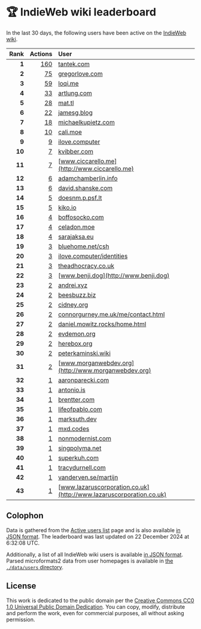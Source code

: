 # 🏆 IndieWeb wiki leaderboard

In the last 30 days, the following users have been active on the [IndieWeb wiki](https://indieweb.org).

| Rank | Actions | User |
|-----:|--------:|:-----|
| **1** | [160](https://indieweb.org/Special:Contributions/Tantek.com) | [tantek.com](http://tantek.com) |
| **2** | [75](https://indieweb.org/Special:Contributions/Gregorlove.com) | [gregorlove.com](http://gregorlove.com) |
| **3** | [59](https://indieweb.org/Special:Contributions/Loqi.me) | [loqi.me](http://loqi.me) |
| **4** | [33](https://indieweb.org/Special:Contributions/Artlung.com) | [artlung.com](http://artlung.com) |
| **5** | [28](https://indieweb.org/Special:Contributions/Mat.tl) | [mat.tl](http://mat.tl) |
| **6** | [22](https://indieweb.org/Special:Contributions/Jamesg.blog) | [jamesg.blog](http://jamesg.blog) |
| **7** | [18](https://indieweb.org/Special:Contributions/Michaelkupietz.com) | [michaelkupietz.com](http://michaelkupietz.com) |
| **8** | [10](https://indieweb.org/Special:Contributions/Cali.moe) | [cali.moe](http://cali.moe) |
| **9** | [9](https://indieweb.org/Special:Contributions/Ilove.computer) | [ilove.computer](http://ilove.computer) |
| **10** | [7](https://indieweb.org/Special:Contributions/Kvibber.com) | [kvibber.com](http://kvibber.com) |
| **11** | [7](https://indieweb.org/Special:Contributions/Www.ciccarello.me) | [www.ciccarello.me](http://www.ciccarello.me) |
| **12** | [6](https://indieweb.org/Special:Contributions/Adamchamberlin.info) | [adamchamberlin.info](http://adamchamberlin.info) |
| **13** | [6](https://indieweb.org/Special:Contributions/David.shanske.com) | [david.shanske.com](http://david.shanske.com) |
| **14** | [5](https://indieweb.org/Special:Contributions/Doesnm.p.psf.lt) | [doesnm.p.psf.lt](http://doesnm.p.psf.lt) |
| **15** | [5](https://indieweb.org/Special:Contributions/Kiko.io) | [kiko.io](http://kiko.io) |
| **16** | [4](https://indieweb.org/Special:Contributions/Boffosocko.com) | [boffosocko.com](http://boffosocko.com) |
| **17** | [4](https://indieweb.org/Special:Contributions/Celadon.moe) | [celadon.moe](http://celadon.moe) |
| **18** | [4](https://indieweb.org/Special:Contributions/Sarajaksa.eu) | [sarajaksa.eu](http://sarajaksa.eu) |
| **19** | [3](https://indieweb.org/Special:Contributions/Bluehome.net_csh) | [bluehome.net/csh](http://bluehome.net/csh) |
| **20** | [3](https://indieweb.org/Special:Contributions/Ilove.computer_identities) | [ilove.computer/identities](http://ilove.computer/identities) |
| **21** | [3](https://indieweb.org/Special:Contributions/Theadhocracy.co.uk) | [theadhocracy.co.uk](http://theadhocracy.co.uk) |
| **22** | [3](https://indieweb.org/Special:Contributions/Www.benji.dog) | [www.benji.dog](http://www.benji.dog) |
| **23** | [2](https://indieweb.org/Special:Contributions/Andrei.xyz) | [andrei.xyz](http://andrei.xyz) |
| **24** | [2](https://indieweb.org/Special:Contributions/Beesbuzz.biz) | [beesbuzz.biz](http://beesbuzz.biz) |
| **25** | [2](https://indieweb.org/Special:Contributions/Cidney.org) | [cidney.org](http://cidney.org) |
| **26** | [2](https://indieweb.org/Special:Contributions/Connorgurney.me.uk_me_contact.html) | [connorgurney.me.uk/me/contact.html](http://connorgurney.me.uk/me/contact.html) |
| **27** | [2](https://indieweb.org/Special:Contributions/Daniel.mowitz.rocks_home.html) | [daniel.mowitz.rocks/home.html](http://daniel.mowitz.rocks/home.html) |
| **28** | [2](https://indieweb.org/Special:Contributions/Evdemon.org) | [evdemon.org](http://evdemon.org) |
| **29** | [2](https://indieweb.org/Special:Contributions/Herebox.org) | [herebox.org](http://herebox.org) |
| **30** | [2](https://indieweb.org/Special:Contributions/Peterkaminski.wiki) | [peterkaminski.wiki](http://peterkaminski.wiki) |
| **31** | [2](https://indieweb.org/Special:Contributions/Www.morganwebdev.org) | [www.morganwebdev.org](http://www.morganwebdev.org) |
| **32** | [1](https://indieweb.org/Special:Contributions/Aaronparecki.com) | [aaronparecki.com](http://aaronparecki.com) |
| **33** | [1](https://indieweb.org/Special:Contributions/Antonio.is) | [antonio.is](http://antonio.is) |
| **34** | [1](https://indieweb.org/Special:Contributions/Brentter.com) | [brentter.com](http://brentter.com) |
| **35** | [1](https://indieweb.org/Special:Contributions/Lifeofpablo.com) | [lifeofpablo.com](http://lifeofpablo.com) |
| **36** | [1](https://indieweb.org/Special:Contributions/Marksuth.dev) | [marksuth.dev](http://marksuth.dev) |
| **37** | [1](https://indieweb.org/Special:Contributions/Mxd.codes) | [mxd.codes](http://mxd.codes) |
| **38** | [1](https://indieweb.org/Special:Contributions/Nonmodernist.com) | [nonmodernist.com](http://nonmodernist.com) |
| **39** | [1](https://indieweb.org/Special:Contributions/Singpolyma.net) | [singpolyma.net](http://singpolyma.net) |
| **40** | [1](https://indieweb.org/Special:Contributions/Superkuh.com) | [superkuh.com](http://superkuh.com) |
| **41** | [1](https://indieweb.org/Special:Contributions/Tracydurnell.com) | [tracydurnell.com](http://tracydurnell.com) |
| **42** | [1](https://indieweb.org/Special:Contributions/Vanderven.se_martijn) | [vanderven.se/martijn](http://vanderven.se/martijn) |
| **43** | [1](https://indieweb.org/Special:Contributions/Www.lazaruscorporation.co.uk) | [www.lazaruscorporation.co.uk](http://www.lazaruscorporation.co.uk) |


## Colophon

Data is gathered from the [Active users list](https://indieweb.org/Special:ActiveUsers) page and is also available [in JSON format](https://github.com/jgarber623/indieweb-wiki-leaderboard/blob/main/data/leaderboard.json). The leaderboard was last updated on 22 December 2024 at 6:32:08 UTC.

Additionally, a list of all IndieWeb wiki users is available [in JSON format](https://github.com/jgarber623/indieweb-wiki-leaderboard/blob/main/data/users.json). Parsed microformats2 data from user homepages is available in [the `./data/users` directory](https://github.com/jgarber623/indieweb-wiki-leaderboard/blob/main/data/users).

## License

This work is dedicated to the public domain per the [Creative Commons CC0 1.0 Universal Public Domain Dedication](https://creativecommons.org/publicdomain/zero/1.0/). You can copy, modify, distribute and perform the work, even for commercial purposes, all without asking permission.
